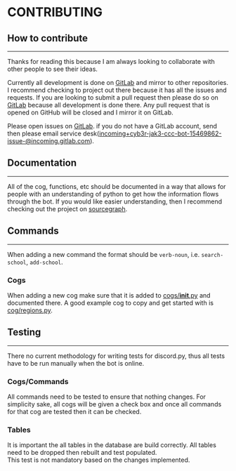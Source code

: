 # CONTRIBUTING

<!-- markdownlint-disable MD024 -->

## How to contribute

---

Thanks for reading this because I am always looking to collaborate with other people to see their ideas.

Currently all development is done on [GitLab](https://gitlab.com/Cyb3r-Jak3/ccc-bot) and mirror to other repositories. I recommend checking to project out there because it has all the issues and requests.
If you are looking to submit a pull request then please do so on [GitLab](https://gitlab.com/Cyb3r-Jak3/ccc-bot) because all development is done there. Any pull request that is opened on GitHub will be closed and I mirror it on GitLab.  

Please open issues on [GitLab](https://gitlab.com/Cyb3r-Jak3/ccc-bot/issues). if you do not have a GitLab account, send then please email service desk([incoming+cyb3r-jak3-ccc-bot-15469862-issue-@incoming.gitlab.com](mailto:incoming+cyb3r-jak3-ccc-bot-15469862-issue-@incoming.gitlab.com)).


## Documentation

---

All of the cog, functions, etc should be documented in a way that allows for people with an understanding of python to get how the information flows through the bot. If you would like easier understanding, then I recommend checking out the project on [sourcegraph](https://sourcegraph.com/gitlab.com/Cyb3r-Jak3/ccc-bot).

## Commands

---

When adding a new command the format should be `verb-noun`, i.e. `search-school`, `add-school`.

### Cogs

When adding a new cog make sure that it is added to [cogs/__init__.py](cogs/\_\_init\_\_.py) and documented there. A good example cog to copy and get started with is [cog/regions.py](cogs/regions.py).

## Testing

---

There no current methodology for writing tests for discord.py, thus all tests have to be run manually when the bot is online.

### Cogs/Commands

All commands need to be tested to ensure that nothing changes.
For simplicity sake, all cogs will be given a check box and once all commands for that cog are tested then it can be checked.

### Tables

It is important the all tables in the database are build correctly. All tables need to be dropped then rebuilt and test populated.  
This test is not mandatory based on the changes implemented.
